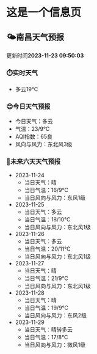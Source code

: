 # 这是一个信息页 
## 🌤️**南昌**天气预报
更新时间**2023-11-23 09:50:03**
### ⏱️实时天气
- 多云19℃
### 😊今日天气预报
- 今日天气：多云
- 气温：23/9℃
- AQI指数：65良
- 风向与风力：东北风3级
### 🤩未来六天天气预报
- 2023-11-24
  - 当日天气：晴
  - 当日气温：16/9℃
  - 当日风向与风力：东风1级
- 2023-11-25
  - 当日天气：多云
  - 当日气温：18/10℃
  - 当日风向与风力：东北风1级
- 2023-11-26
  - 当日天气：多云
  - 当日气温：20/11℃
  - 当日风向与风力：东北风1级
- 2023-11-27
  - 当日天气：晴
  - 当日气温：21/9℃
  - 当日风向与风力：东北风1级
- 2023-11-28
  - 当日天气：晴
  - 当日气温：19/9℃
  - 当日风向与风力：东风2级
- 2023-11-29
  - 当日天气：晴转多云
  - 当日气温：17/8℃
  - 当日风向与风力：微风1级

